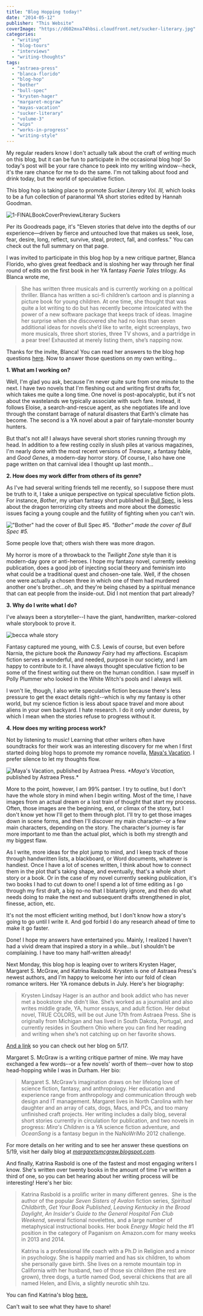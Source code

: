 ```yaml
---
title: "Blog Hopping today!"
date: "2014-05-12"
publisher: "This Website"
coverImage: "https://d602mxa74hbsi.cloudfront.net/sucker-literary.jpg"
categories:
  - "writing"
  - "blog-tours"
  - "interviews"
  - "writing-thoughts"
tags:
  - "astraea-press"
  - "blanca-florido"
  - "blog-hop"
  - "bother"
  - "bull-spec"
  - "krysten-hager"
  - "margaret-mcgraw"
  - "mayas-vacation"
  - "sucker-literary"
  - "volume-3"
  - "wips"
  - "works-in-progress"
  - "writing-style"
---
```


My regular readers know I don't actually talk about the craft of writing much on this blog, but it can be fun to participate in the occasional blog hop! So today's post will be your rare chance to peek into my writing window--heck, it's the rare chance for me to do the same. I'm not talking about food and drink today, but the world of speculative fiction.

This blog hop is taking place to promote _Sucker Literary Vol. III,_ which looks to be a fun collection of paranormal YA short stories edited by Hannah Goodman.

![1-FINALBookCoverPreviewLiterary Suckers](https://d602mxa74hbsi.cloudfront.net/sucker-literary.jpg)

Per its Goodreads page, it's "Eleven stories that delve into the depths of our experience—driven by fierce and untouched love that makes us seek, lose, fear, desire, long, reflect, survive, steal, protect, fall, and confess." You can check out the full summary on that page.

I was invited to participate in this blog hop by a new critique partner, Blanca Florido, who gives great feedback and is sloshing her way through her final round of edits on the first book in her YA fantasy _Faerie Tales_ trilogy. As Blanca wrote me,

> She has written three musicals and is currently working on a political thriller. Blanca has written a sci-fi children’s cartoon and is planning a picture book for young children. At one time, she thought that was quite a lot writing to do but has recently become intoxicated with the power of a new software package that keeps track of ideas. Imagine her surprise when she discovered she had no less than seven additional ideas for novels she’d like to write, eight screenplays, two more musicals, three short stories, three TV shows, and a partridge in a pear tree! Exhausted at merely listing them, she’s napping now.

Thanks for the invite, Blanca! You can read her answers to the blog hop questions [here](http://www.blancaflorido.com/blog-hop-madness/). Now to answer those questions on my own writing...

**1\. What am I working on?**

Well, I'm glad you ask, because I'm never quite sure from one minute to the next. I have two novels that I'm fleshing out and writing first drafts for, which takes me quite a long time. One novel is post-apocalyptic, but it's not about the wastelands we typically associate with such fare. Instead, it follows Eloise, a search-and-rescue agent, as she negotiates life and love through the constant barrage of natural disasters that Earth's climate has become. The second is a YA novel about a pair of fairytale-monster bounty hunters.

But that's not all! I always have several short stories running through my head. In addition to a few resting cozily in slush piles at various magazines, I'm nearly done with the most recent versions of _Treasure_, a fantasy fable, and _Good Genes_, a modern-day horror story. Of course, I also have one page written on that carnival idea I thought up last month...

**2\. How does my work differ from others of its genre?**

As I've had several writing friends tell me recently, so I suppose there must be truth to it, I take a unique perspective on typical speculative fiction plots. For instance, _Bother_, my urban fantasy short published in [Bull Spec,](http://bullspec.com/ "Bull Spec") is less about the dragon terrorizing city streets and more about the domestic issues facing a young couple and the futility of fighting when you can't win.

!["Bother" had the cover of Bull Spec #5.](https://d2ypg8o05lff0b.cloudfront.net/wp-content/uploads/sites/3/2014/05/bullspec-05-page001-234x300.jpg) *"Bother" made the cover of _Bull Spec_ #5.*

Some people love that; others wish there was more dragon.

My horror is more of a throwback to the _Twilight Zone_ style than it is modern-day gore or anti-heroes. I hope my fantasy novel, currently seeking publication, does a good job of injecting social theory and feminism into what could be a traditional quest and chosen-one tale. Well, if the chosen one were actually a chosen three in which one of them had murdered another one's brother...oh, and they're being chased by a spiritual menance that can eat people from the inside-out. Did I not mention that part already?

**3\. Why do I write what I do?**

I've always been a storyteller--I have the giant, handwritten, marker-colored whale storybook to prove it.

![becca whale story](https://d2ypg8o05lff0b.cloudfront.net/wp-content/uploads/sites/3/2014/05/becca-whale-story-500x375.jpg)

Fantasy captured me young, with C.S. Lewis of course, but even before Narnia, the picture book _the Runaway Fairy_ had my affections. Escapism fiction serves a wonderful, and needed, purpose in our society, and I am happy to contribute to it. I have always thought speculative fiction to be some of the finest writing out there on the human condition. I saw myself in Polly Plummer who looked in the White Witch's pools and I always will.

I won't lie, though, I also write speculative fiction because there's less pressure to get the exact details right--which is why my fantasy is other world, but my science fiction is less about space travel and more about aliens in your own backyard. I hate research. I do it only under duress, by which I mean when the stories refuse to progress without it.

**4\. How does my writing process work?**

Not by listening to music! Learning that other writers often have soundtracks for their work was an interesting discovery for me when I first started doing blog hops to promote my romance novella, [Maya's Vacation](/creative-works/mayas-vacation/). I prefer silence to let my thoughts flow.

![Maya's Vacation, published by Astraea Press.](https://d2ypg8o05lff0b.cloudfront.net/wp-content/uploads/sites/3/2014/05/Mayas-Vacation-300-x-450-200x300.jpg) _*Maya's Vacation,_ published by Astraea Press.*

More to the point, however, I am 99% pantser. I try to outline, but I don't have the whole story in mind when I begin writing. Most of the time, I have images from an actual dream or a lost train of thought that start my process. Often, those images are the beginning, end, or climax of the story, but I don't know yet how I'll get to them through plot. I'll try to get those images down in scene forms, and then I'll discover my main character--or a few main characters, depending on the story. The character's journey is far more important to me than the actual plot, which is both my strength and my biggest flaw.

As I write, more ideas for the plot jump to mind, and I keep track of those through handwritten lists, a blackboard, or Word documents, whatever is handiest. Once I have a lot of scenes written, I think about how to connect them in the plot that's taking shape, and eventually, that's a whole short story or a book. Or in the case of my novel currently seeking publication, it's two books I had to cut down to one! I spend a lot of time editing as I go through my first draft, a big no-no that I blatantly ignore, and then do what needs doing to make the next and subsequent drafts strengthened in plot, finesse, action, etc.

It's not the most efficient writing method, but I don't know how a story's going to go until I write it. And god forbid I do any research ahead of time to make it go faster.

Done! I hope my answers have entertained you. Mainly, I realized I haven't had a vivid dream that inspired a story in a while...but I shouldn't be complaining. I have too many half-written already!

Next Monday, this blog hop is leaping over to writers Krysten Hager, Margaret S. McGraw, and Katrina Rasbold. Krysten is one of Astraea Press's newest authors, and I'm happy to welcome her into our fold of clean romance writers. Her YA romance debuts in July. Here's her biography:

> Krysten Lindsay Hager is an author and book addict who has never met a bookstore she didn't like. She’s worked as a journalist and also writes middle grade, YA, humor essays, and adult fiction. Her debut novel, TRUE COLORS, will be out June 17th from Astraea Press. She is originally from Michigan and has lived in South Dakota, Portugal, and currently resides in Southern Ohio where you can find her reading and writing when she’s not catching up on her favorite shows.

[And a link](http://www.krystenlindsay.com/blog.html) so you can check out her blog on 5/17.

Margaret S. McGraw is a writing critique partner of mine. We may have exchanged a few words--or a few novels' worth of them--over how to stop head-hopping while I was in Durham. Her bio:

> Margaret S. McGraw’s imagination draws on her lifelong love of science fiction, fantasy, and anthropology. Her education and experience range from anthropology and communication through web design and IT management. Margaret lives in North Carolina with her daughter and an array of cats, dogs, Macs, and PCs, and too many unfinished craft projects. Her writing includes a daily blog, several short stories currently in circulation for publication, and two novels in progress: _Mira's Children_ is a YA science fiction adventure, and _OceanSong_ is a fantasy begun in the NaNoWriMo 2012 challenge.

For more details on her writing and to see her answer these questions on 5/19, visit her daily blog at _[margaretsmcgraw.blogspot.com](http://margaretsmcgraw.blogspot.com)_.

And finally, Katrina Rasbold is one of the fastest and most engaging writers I know. She's written over twenty books in the amount of time I've written a third of one, so you can bet hearing about her writing process will be interesting! Here's her bio:

> Katrina Rasbold is a prolific writer in many different genres.  She is the author of the popular _Seven Sisters of Avalon_ fiction series, _Spiritual Childbirth_, _Get Your Book Published_, _Leaving Kentucky in the Broad Daylight_, _An Insider's Guide to the General Hospital Fan Club Weekend_, several fictional novelettes, and a large number of metaphysical instructional books. Her book _Energy Magic_ held the #1 position in the category of Paganism on Amazon.com for many weeks in 2013 and 2014.
>
> Katrina is a professional life coach with a Ph.D in Religion and a minor in psychology. She is happily married and has six children, to whom she personally gave birth. She lives on a remote mountain top in California with her husband, two of those six children (the rest are grown), three dogs, a turtle named God, several chickens that are all named Helen, and Elvis, a slightly neurotic shih tzu.

You can find Katrina's blog [here.](http://katrinarasbold.com/)

Can't wait to see what they have to share!
